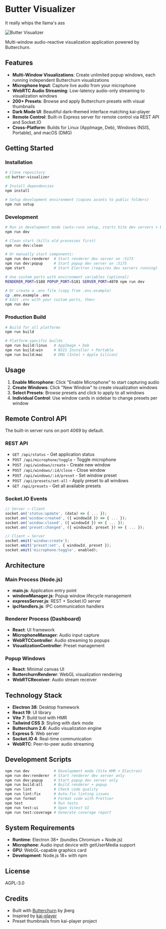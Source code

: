 # Butter Visualizer

It really whips the llama's ass

![Butter Visualizer](butter_visualizer.png)

Multi-window audio-reactive visualization application powered by Butterchurn.

## Features

- **Multi-Window Visualizations**: Create unlimited popup windows, each running independent Butterchurn visualizations
- **Microphone Input**: Capture live audio from your microphone
- **WebRTC Audio Streaming**: Low-latency audio-only streaming to visualization windows
- **200+ Presets**: Browse and apply Butterchurn presets with visual thumbnails
- **Dark Mode UI**: Beautiful dark-themed interface matching kai-player
- **Remote Control**: Built-in Express server for remote control via REST API and Socket.IO
- **Cross-Platform**: Builds for Linux (AppImage, Deb), Windows (NSIS, Portable), and macOS (DMG)

## Getting Started

### Installation

```bash
# Clone repository
cd butter-visualizer

# Install dependencies
npm install

# Setup development environment (copies assets to public folders)
npm run setup
```

### Development

```bash
# Run in development mode (auto-runs setup, starts Vite dev servers + Electron)
npm run dev

# Clean start (kills old processes first)
npm run dev:clean

# Or manually start components:
npm run dev:renderer  # Start renderer dev server on :5173
npm run dev:popup     # Start popup dev server on :5175
npm start             # Start Electron (requires dev servers running)

# Use custom ports with environment variables (optional)
RENDERER_PORT=5180 POPUP_PORT=5181 SERVER_PORT=4070 npm run dev

# Or create a .env file (copy from .env.example)
cp .env.example .env
# Edit .env with your custom ports, then:
npm run dev
```

### Production Build

```bash
# Build for all platforms
npm run build

# Platform-specific builds
npm run build:linux   # AppImage + Deb
npm run build:win     # NSIS Installer + Portable
npm run build:mac     # DMG (Intel + Apple Silicon)
```

## Usage

1. **Enable Microphone**: Click "Enable Microphone" to start capturing audio
2. **Create Windows**: Click "New Window" to create visualization windows
3. **Select Presets**: Browse presets and click to apply to all windows
4. **Individual Control**: Use window cards in sidebar to change presets per window

## Remote Control API

The built-in server runs on port 4069 by default.

### REST API

- `GET /api/status` - Get application status
- `POST /api/microphone/toggle` - Toggle microphone
- `POST /api/windows/create` - Create new window
- `POST /api/windows/:id/close` - Close window
- `POST /api/windows/:id/preset` - Set window preset
- `POST /api/presets/set-all` - Apply preset to all windows
- `GET /api/presets` - Get all available presets

### Socket.IO Events

```javascript
// Server → Client
socket.on('status:update', (data) => { ... });
socket.on('window:created', ({ windowId }) => { ... });
socket.on('window:closed', ({ windowId }) => { ... });
socket.on('preset:changed', ({ windowId, preset }) => { ... });

// Client → Server
socket.emit('window:create');
socket.emit('preset:set', { windowId, preset });
socket.emit('microphone:toggle', enabled);
```

## Architecture

### Main Process (Node.js)
- **main.js**: Application entry point
- **windowManager.js**: Popup window lifecycle management
- **expressServer.js**: REST + Socket.IO server
- **ipcHandlers.js**: IPC communication handlers

### Renderer Process (Dashboard)
- **React**: UI framework
- **MicrophoneManager**: Audio input capture
- **WebRTCController**: Audio streaming to popups
- **VisualizationController**: Preset management

### Popup Windows
- **React**: Minimal canvas UI
- **ButterchurnRenderer**: WebGL visualization rendering
- **WebRTCReceiver**: Audio stream receiver

## Technology Stack

- **Electron 38**: Desktop framework
- **React 19**: UI library
- **Vite 7**: Build tool with HMR
- **Tailwind CSS 3**: Styling with dark mode
- **Butterchurn 2.6**: Audio visualization engine
- **Express 5**: Web server
- **Socket.IO 4**: Real-time communication
- **WebRTC**: Peer-to-peer audio streaming

## Development Scripts

```bash
npm run dev           # Development mode (Vite HMR + Electron)
npm run dev:renderer  # Start renderer dev server only
npm run dev:popup     # Start popup dev server only
npm run build:all     # Build renderer + popup
npm run lint          # Check code quality
npm run lint:fix      # Auto-fix linting issues
npm run format        # Format code with Prettier
npm test              # Run tests
npm run test:ui       # Open Vitest UI
npm run test:coverage # Generate coverage report
```

## System Requirements

- **Runtime**: Electron 38+ (bundles Chromium + Node.js)
- **Microphone**: Audio input device with getUserMedia support
- **GPU**: WebGL-capable graphics card
- **Development**: Node.js 18+ with npm

## License

AGPL-3.0

## Credits

- Built with [Butterchurn](https://github.com/jberg/butterchurn) by jberg
- Inspired by [kai-player](https://github.com/monteslu/kai-player)
- Preset thumbnails from kai-player project
